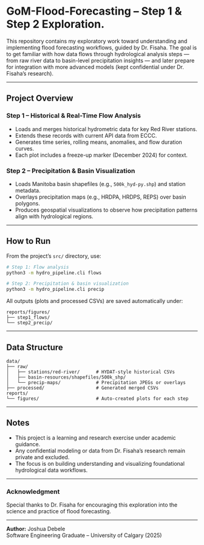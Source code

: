 # GoM-Flood-Forecasting – Step 1 & Step 2 Exploration. 

This repository contains my exploratory work toward understanding and implementing flood forecasting workflows, guided by Dr. Fisaha. The goal is to get familiar with how data flows through hydrological analysis steps — from raw river data to basin-level precipitation insights — and later prepare for integration with more advanced models (kept confidential under Dr. Fisaha’s research).

---

## Project Overview

### Step 1 – Historical & Real-Time Flow Analysis
- Loads and merges historical hydrometric data for key Red River stations.
- Extends these records with current API data from ECCC.
- Generates time series, rolling means, anomalies, and flow duration curves.
- Each plot includes a freeze-up marker (December 2024) for context.

### Step 2 – Precipitation & Basin Visualization
- Loads Manitoba basin shapefiles (e.g., `500k_hyd-py.shp`) and station metadata.
- Overlays precipitation maps (e.g., HRDPA, HRDPS, REPS) over basin polygons.
- Produces geospatial visualizations to observe how precipitation patterns align with hydrological regions.

---

## How to Run

From the project’s `src/` directory, use:

```bash
# Step 1: Flow analysis
python3 -m hydro_pipeline.cli flows

# Step 2: Precipitation & basin visualization
python3 -m hydro_pipeline.cli precip
```

All outputs (plots and processed CSVs) are saved automatically under:

```
reports/figures/
├── step1_flows/
└── step2_precip/
```

---

## Data Structure

```
data/
├── raw/
│   ├── stations/red-river/      # HYDAT-style historical CSVs
│   ├── basin-resources/shapefiles/500k_shp/
│   └── precip-maps/             # Precipitation JPEGs or overlays
├── processed/                   # Generated merged CSVs
reports/
└── figures/                     # Auto-created plots for each step
```

---

## Notes
- This project is a learning and research exercise under academic guidance.  
- Any confidential modeling or data from Dr. Fisaha’s research remain private and excluded.  
- The focus is on building understanding and visualizing foundational hydrological data workflows.

---

### Acknowledgment
Special thanks to Dr. Fisaha for encouraging this exploration into the science and practice of flood forecasting.

---

**Author:** Joshua Debele  
Software Engineering Graduate – University of Calgary (2025)